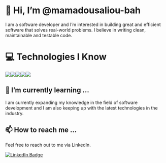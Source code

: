 # 👋 Hi, I’m @mamadousaliou-bah

I am a software developer and I’m interested in building great and efficient software that solves real-world problems. I believe in writing clean, maintainable and testable code.

# 💻 Technologies I Know

<img src="https://img.icons8.com/color/48/000000/html-5.png"/><img src="https://img.icons8.com/color/48/000000/java-coffee-cup-logo.png"/><img src="https://img.icons8.com/color/48/000000/javascript.png"/><img src="https://img.icons8.com/color/48/000000/discord-logo.png"/><img src="https://img.icons8.com/color/48/000000/c-programming.png"/>
<br>


## 🌱 I’m currently learning ...

I am currently expanding my knowledge in the field of software development and I am also keeping up with the latest technologies in the industry.

## 📫 How to reach me ...

Feel free to reach out to me via LinkedIn.

[![LinkedIn Badge](https://img.shields.io/badge/-LinkedIn-black.svg?style=flat-square&logo=linkedin&colorB=555)](https://linkedin.com/in/mamadousaliou-bah)
